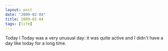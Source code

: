```yaml
---
layout: post
date: "2009-02-04"
title: 2009-02-04
tags: [life]
---
```

Today I Today was a very unusual day: it was quite active and I
didn't have a day like today for a long time.


